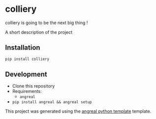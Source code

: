 # colliery


colliery is going to be the next big thing !

A short description of the project

## Installation

```sh
pip install colliery
```

## Development

* Clone this repository
* Requirements:
  * `angreal`
* `pip install angreal && angreal setup`


This project was generated using the [angreal python template](https://github.com/angreal/python) template.
